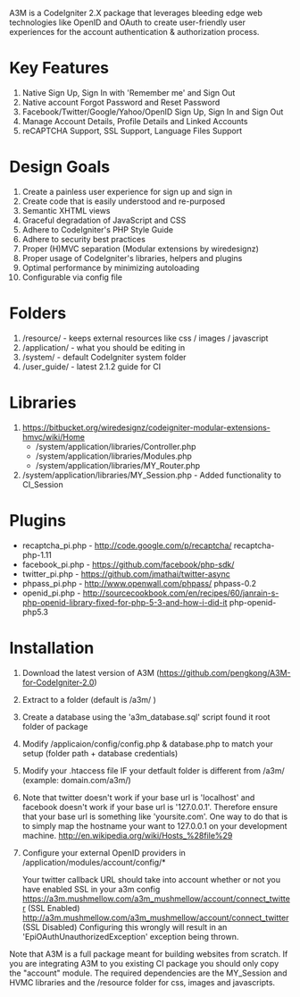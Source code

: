 A3M is a CodeIgniter 2.X package that leverages bleeding edge web technologies like OpenID and OAuth to create user-friendly user experiences for the account authentication & authorization process.

Key Features
============

1. Native Sign Up, Sign In with 'Remember me' and Sign Out
2. Native account Forgot Password and Reset Password
3. Facebook/Twitter/Google/Yahoo/OpenID Sign Up, Sign In and Sign Out
4. Manage Account Details, Profile Details and Linked Accounts
5. reCAPTCHA Support, SSL Support, Language Files Support

Design Goals
============

1. Create a painless user experience for sign up and sign in
2. Create code that is easily understood and re-purposed
3. Semantic XHTML views
4. Graceful degradation of JavaScript and CSS
5. Adhere to CodeIgniter's PHP Style Guide
6. Adhere to security best practices
7. Proper (H)MVC separation (Modular extensions by wiredesignz)
8. Proper usage of CodeIgniter's libraries, helpers and plugins
9. Optimal performance by minimizing autoloading
10. Configurable via config file

Folders
=======

1. /resource/ - keeps external resources like css / images / javascript  
2. /application/ - what you should be editing in  
3. /system/ - default CodeIgniter system folder  
4. /user_guide/ - latest 2.1.2 guide for CI  

Libraries
=========

1. https://bitbucket.org/wiredesignz/codeigniter-modular-extensions-hmvc/wiki/Home
    * /system/application/libraries/Controller.php
    * /system/application/libraries/Modules.php
    * /system/application/libraries/MY_Router.php
2. /system/application/libraries/MY_Session.php - Added functionality to CI_Session

Plugins
=======

* recaptcha_pi.php - http://code.google.com/p/recaptcha/ recaptcha-php-1.11
* facebook_pi.php - https://github.com/facebook/php-sdk/
* twitter_pi.php - https://github.com/jmathai/twitter-async
* phpass_pi.php - http://www.openwall.com/phpass/ phpass-0.2
* openid_pi.php - http://sourcecookbook.com/en/recipes/60/janrain-s-php-openid-library-fixed-for-php-5-3-and-how-i-did-it php-openid-php5.3

Installation
============

1. Download the latest version of A3M (https://github.com/pengkong/A3M-for-CodeIgniter-2.0)
2. Extract to a folder (default is /a3m/ )
3. Create a database using the 'a3m_database.sql' script found it root folder of package
4. Modify /applicaion/config/config.php & database.php to match your setup (folder path + database credentials)
5. Modify your .htaccess file IF your detfault folder is different from /a3m/ (example: domain.com/a3m/)
6. Note that twitter doesn't work if your base url is 'localhost' and facebook doesn't work if your base url is '127.0.0.1'. Therefore ensure that your base url is something like 'yoursite.com'. One way to do that is to simply map the hostname your want to 127.0.0.1 on your development machine. http://en.wikipedia.org/wiki/Hosts_%28file%29
7. Configure your external OpenID providers in /application/modules/account/config/*


    Your twitter callback URL should take into account whether or not you have enabled SSL in your a3m config https://a3m.mushmellow.com/a3m_mushmellow/account/connect_twitter (SSL Enabled) http://a3m.mushmellow.com/a3m_mushmellow/account/connect_twitter (SSL Disabled) Configuring this wrongly will result in an 'EpiOAuthUnauthorizedException' exception being thrown.

Note that A3M is a full package meant for building websites from scratch. If you are integrating A3M to you existing CI package you should only copy the "account" module. The required dependencies are the MY_Session and HVMC libraries and the /resource folder for css, images and javascripts.
